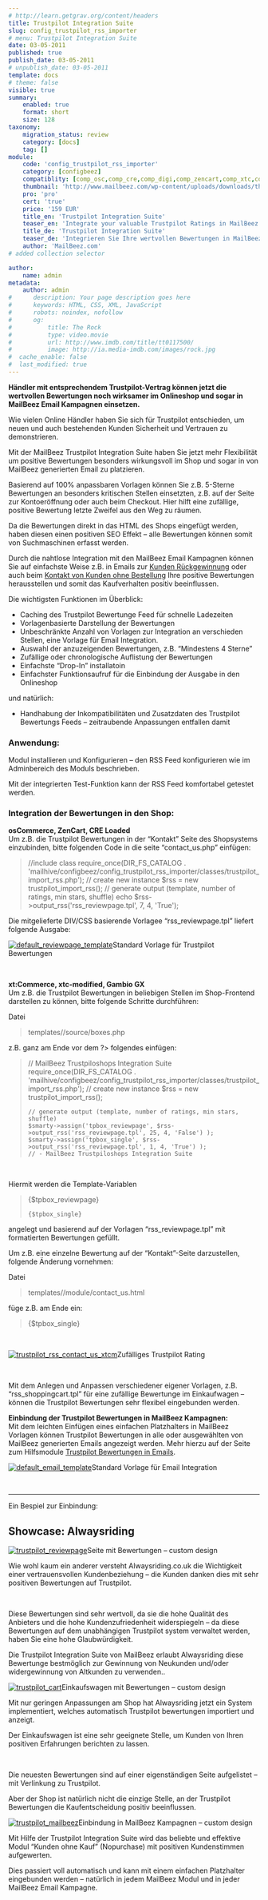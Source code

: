 ```yaml
---
# http://learn.getgrav.org/content/headers
title: Trustpilot Integration Suite
slug: config_trustpilot_rss_importer
# menu: Trustpilot Integration Suite
date: 03-05-2011
published: true
publish_date: 03-05-2011
# unpublish_date: 03-05-2011
template: docs
# theme: false
visible: true
summary:
    enabled: true
    format: short
    size: 128
taxonomy:
    migration_status: review
    category: [docs]
    tag: []
module:
    code: 'config_trustpilot_rss_importer'
    category: [configbeez]
    compatiblity: [comp_osc,comp_cre,comp_digi,comp_zencart,comp_xtc,comp_gambio]
    thumbnail: 'http://www.mailbeez.com/wp-content/uploads/downloads/thumbnails/2011/03/top_64.png'
    pro: 'pro'
    cert: 'true'
    price: '159 EUR'
    title_en: 'Trustpilot Integration Suite'
    teaser_en: 'Integrate your valuable Trustpilot Ratings in MailBeez Campaigs and your Storefront (SEO)'
    title_de: 'Trustpilot Integration Suite'
    teaser_de: 'Integrieren Sie Ihre wertvollen Bewertungen in MailBeez Kampagnen und den Shop (SEO)'
    author: 'MailBeez.com'
# added collection selector

author:
    name: admin
metadata:
    author: admin
#      description: Your page description goes here
#      keywords: HTML, CSS, XML, JavaScript
#      robots: noindex, nofollow
#      og:
#          title: The Rock
#          type: video.movie
#          url: http://www.imdb.com/title/tt0117500/
#          image: http://ia.media-imdb.com/images/rock.jpg
#  cache_enable: false
#  last_modified: true
---
```


**Händler mit entsprechendem Trustpilot-Vertrag können jetzt die wertvollen Bewertungen noch wirksamer im Onlineshop und sogar in MailBeez Email Kampagnen einsetzen.**

Wie vielen Online Händler haben Sie sich für Trustpilot entschieden, um neuen und auch bestehenden Kunden Sicherheit und Vertrauen zu demonstrieren.

Mit der MailBeez Trustpilot Integration Suite haben Sie jetzt mehr Flexibilität um positive Bewertungen besonders wirkungsvoll im Shop und sogar in von MailBeez generierten Email zu platzieren.

Basierend auf 100% anpassbaren Vorlagen können Sie z.B. 5-Sterne Bewertungen an besonders kritischen Stellen einsetzten, z.B. auf der Seite zur Kontoeröffnung oder auch beim Checkout. Hier hilft eine zufällige, positive Bewertung letzte Zweifel aus den Weg zu räumen.

Da die Bewertungen direkt in das HTML des Shops eingefügt werden, haben diesen einen positiven SEO Effekt – alle Bewertungen können somit von Suchmaschinen erfasst werden.

Durch die nahtlose Integration mit den MailBeez Email Kampagnen können Sie auf einfachste Weise z.B. in Emails zur [Kunden Rückgewinnung](/documentation/mailbeez/winback_advanced/ "Winback Advanced") oder auch beim [Kontakt von Kunden ohne Bestellung](/documentation/mailbeez/nopurchase_advanced/ "No Purchase Advanced") Ihre positive Bewertungen herausstellen und somit das Kaufverhalten positiv beeinflussen.

Die wichtigsten Funktionen im Überblick:

- Caching des Trustpilot Bewertunge Feed für schnelle Ladezeiten
- Vorlagenbasierte Darstellung der Bewertungen
- Unbeschränkte Anzahl von Vorlagen zur Integration an verschieden Stellen, eine Vorlage für Email Integration.
- Auswahl der anzuzeigenden Bewertungen, z.B. “Mindestens 4 Sterne”
- Zufällige oder chronologische Auflistung der Bewertungen
- Einfachste “Drop-In” installatoin
- Einfachster Funktionsaufruf für die Einbindung der Ausgabe in den Onlineshop

und natürlich:

- Handhabung der Inkompatibilitäten und Zusatzdaten des Trustpilot Bewertungs Feeds – zeitraubende Anpassungen entfallen damit

### Anwendung:

Modul installieren und Konfigurieren – den RSS Feed konfigurieren wie im Adminbereich des Moduls beschrieben.

Mit der integrierten Test-Funktion kann der RSS Feed komfortabel getestet werden.

### Integration der Bewertungen in den Shop:

**osCommerce, ZenCart, CRE Loaded**  
 Um z.B. die Trustpilot Bewertungen in der “Kontakt” Seite des Shopsystems einzubinden, bitte folgenden Code in die seite “contact\_us.php” einfügen:

> //include class
>     require_once(DIR_FS_CATALOG . 'mailhive/configbeez/config_trustpilot_rss_importer/classes/trustpilot_import_rss.php');
>     // create new instance
>     $rss = new trustpilot_import_rss();
>     // generate output (template, number of ratings, min stars, shuffle)
>     echo $rss->output_rss('rss_reviewpage.tpl', 7, 4, 'True');

Die mitgelieferte DIV/CSS basierende Vorlagee “rss\_reviewpage.tpl” liefert folgende Ausgabe:

[![](http://www.mailbeez.com/wp-content/uploads/2011/05/default_reviewpage_template-300x262.png "default_reviewpage_template")](http://www.mailbeez.com/wp-content/uploads/2011/05/default_reviewpage_template.png)Standard Vorlage für Trustpilot Bewertungen

 

 

**xt:Commerce, xtc-modified, Gambio GX**  
 Um z.B. die Trustpilot Bewertungen in beliebigen Stellen im Shop-Frontend darstellen zu können, bitte folgende Schritte durchführen:

Datei

> templates/<dein template>/source/boxes.php

z.B. ganz am Ende vor dem ?> folgendes einfügen:

> // MailBeez Trustpiloshops Integration Suite
>     require_once(DIR_FS_CATALOG . 'mailhive/configbeez/config_trustpilot_rss_importer/classes/trustpilot_import_rss.php');
>     // create new instance
>     $rss = new trustpilot_import_rss();
>     
>     // generate output (template, number of ratings, min stars, shuffle)
>     $smarty->assign('tpbox_reviewpage', $rss->output_rss('rss_reviewpage.tpl', 25, 4, 'False') );
>     $smarty->assign('tpbox_single', $rss->output_rss('rss_reviewpage.tpl', 1, 4, 'True') );
>     // - MailBeez Trustpiloshops Integration Suite

 

Hiermit werden die Template-Variablen

> {$tpbox_reviewpage}
> 
>  
>     {$tpbox_single}

angelegt und basierend auf der Vorlagen “rss\_reviewpage.tpl” mit formatierten Bewertungen gefüllt.

Um z.B. eine einzelne Bewertung auf der “Kontakt”-Seite darzustellen, folgende Änderung vornehmen:

Datei

> templates/<dein template>/module/contact\_us.html

füge z.B. am Ende ein:

> {$tpbox_single}

 

[![](http://www.mailbeez.com/wp-content/uploads/2011/05/trustpilot_rss_contact_us_xtcm-250x114.png "trustpilot_rss_contact_us_xtcm")](http://www.mailbeez.com/wp-content/uploads/2011/05/trustpilot_rss_contact_us_xtcm.png)Zufälliges Trustpilot Rating

 

 

Mit dem Anlegen und Anpassen verschiedener eigener Vorlagen, z.B. “rss\_shoppingcart.tpl” für eine zufällige Bewertunge im Einkaufwagen – können die Trustpilot Bewertungen sehr flexibel eingebunden werden.

**Einbindung der Trustpilot Bewertungen in MailBeez Kampagnen:**  
 Mit dem leichten Einfügen eines einfachen Platzhalters in MailBeez Vorlagen können Trustpilot Bewertungen in alle oder ausgewählten von MailBeez generierten Emails angezeigt werden. Mehr hierzu auf der Seite zum Hilfsmodule [Trustpilot Bewertungen in Emails](/documentation/filterbeez/filter_add_trustpilot_rss/?lang=de "Add Trustpilot Ratings").

[![](http://www.mailbeez.com/wp-content/uploads/2011/05/default_email_template-300x289.png "default_email_template")](http://www.mailbeez.com/wp-content/uploads/2011/05/default_email_template.png)Standard Vorlage für Email Integration

 

 

- - - - - -

Ein Bespiel zur Einbindung:

## Showcase: Alwaysriding

[![](http://www.mailbeez.com/wp-content/uploads/2011/05/trustpilot_reviewpage-300x255.png "trustpilot_reviewpage")](http://www.mailbeez.com/wp-content/uploads/2011/05/trustpilot_reviewpage.png)Seite mit Bewertungen – custom design

 

Wie wohl kaum ein anderer versteht Alwaysriding.co.uk die Wichtigkeit einer vertrauensvollen Kundenbeziehung – die Kunden danken dies mit sehr positiven Bewertungen auf Trustpilot.

 

Diese Bewertungen sind sehr wertvoll, da sie die hohe Qualität des Anbieters und die hohe Kundenzufriedenheit widerspiegeln – da diese Bewertungen auf dem unabhängigen Trustpilot system verwaltet werden, haben Sie eine hohe Glaubwürdigkeit.

Die Trustpilot Integration Suite von MailBeez erlaubt Alwaysriding diese Bewertunge bestmöglich zur Gewinnung von Neukunden und/oder widergewinnung von Altkunden zu verwenden..

[![](http://www.mailbeez.com/wp-content/uploads/2011/05/trustpilot_cart-300x255.png "trustpilot_cart")](http://www.mailbeez.com/wp-content/uploads/2011/05/trustpilot_cart.png)Einkaufswagen mit Bewertungen – custom design

 

Mit nur geringen Anpassungen am Shop hat Alwaysriding jetzt ein System implementiert, welches automatisch Trustpilot bewertungen importiert und anzeigt.

Der Einkaufswagen ist eine sehr geeignete Stelle, um Kunden von Ihren positiven Erfahrungen berichten zu lassen.

 

Die neuesten Bewertungen sind auf einer eigenständigen Seite aufgelistet – mit Verlinkung zu Trustpilot.

Aber der Shop ist natürlich nicht die einzige Stelle, an der Trustpilot Bewertungen die Kaufentscheidung positiv beeinflussen.

[![](http://www.mailbeez.com/wp-content/uploads/2011/05/trustpilot_mailbeez-165x300.png "trustpilot_mailbeez")](http://www.mailbeez.com/wp-content/uploads/2011/05/trustpilot_mailbeez.png)Einbindung in MailBeez Kampagnen – custom design

 

Mit Hilfe der Trustpilot Integration Suite wird das beliebte und effektive Modul “Kunden ohne Kauf” (Nopurchase) mit positiven Kundenstimmen aufgewerten.

Dies passiert voll automatisch und kann mit einem einfachen Platzhalter eingebunden werden – natürlich in jedem MailBeez Modul und in jeder MailBeez Email Kampagne.

